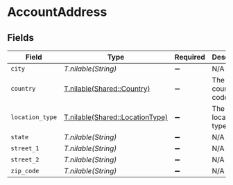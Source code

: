 # AccountAddress


## Fields

| Field                                                                  | Type                                                                   | Required                                                               | Description                                                            |
| ---------------------------------------------------------------------- | ---------------------------------------------------------------------- | ---------------------------------------------------------------------- | ---------------------------------------------------------------------- |
| `city`                                                                 | *T.nilable(String)*                                                    | :heavy_minus_sign:                                                     | N/A                                                                    |
| `country`                                                              | [T.nilable(Shared::Country)](../../models/shared/country.md)           | :heavy_minus_sign:                                                     | The country code                                                       |
| `location_type`                                                        | [T.nilable(Shared::LocationType)](../../models/shared/locationtype.md) | :heavy_minus_sign:                                                     | The location type                                                      |
| `state`                                                                | *T.nilable(String)*                                                    | :heavy_minus_sign:                                                     | N/A                                                                    |
| `street_1`                                                             | *T.nilable(String)*                                                    | :heavy_minus_sign:                                                     | N/A                                                                    |
| `street_2`                                                             | *T.nilable(String)*                                                    | :heavy_minus_sign:                                                     | N/A                                                                    |
| `zip_code`                                                             | *T.nilable(String)*                                                    | :heavy_minus_sign:                                                     | N/A                                                                    |